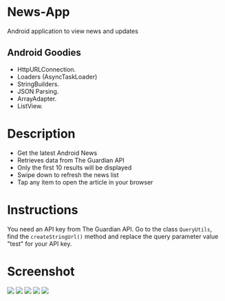 # News-App
Android application to view news and updates

## Android Goodies

- HttpURLConnection.
- Loaders (AsyncTaskLoader)
- StringBuilders.
- JSON Parsing.
- ArrayAdapter.
- ListView.

# Description
- Get the latest Android News
- Retrieves data from The Guardian API
- Only the first 10 results will be displayed
- Swipe down to refresh the news list
- Tap any item to open the article in your browser

# Instructions

You need an API key from The Guardian API. Go to the class `QueryUtils`, find the `createStringUrl()` method and replace the query parameter value "test" for your API key. 

# Screenshot
![](https://github.com/kartik-soni/News-App/blob/master/app/Screenshot%201.PNG)
![](https://github.com/kartik-soni/News-App/blob/master/app/Screenshot%202.PNG)
![](https://github.com/kartik-soni/News-App/blob/master/app/Screenshot%203.PNG)
![](https://github.com/kartik-soni/News-App/blob/master/app/Screenshot%204.PNG)
![](https://github.com/kartik-soni/News-App/blob/master/app/Screenshot%205.PNG)
